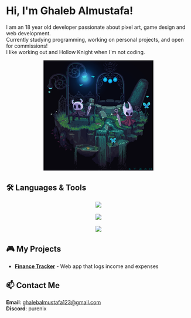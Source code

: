 # Hi, I'm Ghaleb Almustafa!

I am an 18 year old developer passionate about pixel art, game design and web development.  
Currently studying programming, working on personal projects, and open for commissions! <br>
I like working out and Hollow Knight when I'm not coding.

<p align="center">
  <img src="/assets/HKandH.gif" width="300" alt="Hollow Knight pixel art">
</p>

## 🛠️ Languages & Tools

<p align="center">
  <img src="https://skillicons.dev/icons?i=html,css,js" />
</p>
<p align="center">
  <img src="https://skillicons.dev/icons?i=python,cs,unity" />
</p>
<p align="center">
  <img src="https://skillicons.dev/icons?i=mongodb,git,docker" />
</p>

## 🎮 My Projects

- **[Finance Tracker](https://github.com/ShuraNix/Finance-tracker-app)** - Web app that logs income and expenses

<!-- - **[HK Mod](https://github.com/ShuraNix/hk-mod)** - Hollow Knight custom boss
- **[Pixel Portfolio](https://shura-pixels.netlify.app)** - Gallery of my art -->

## 📫 Contact Me

**Email**: ghalebalmustafa123@gmail.com <br>
**Discord**: purenix

